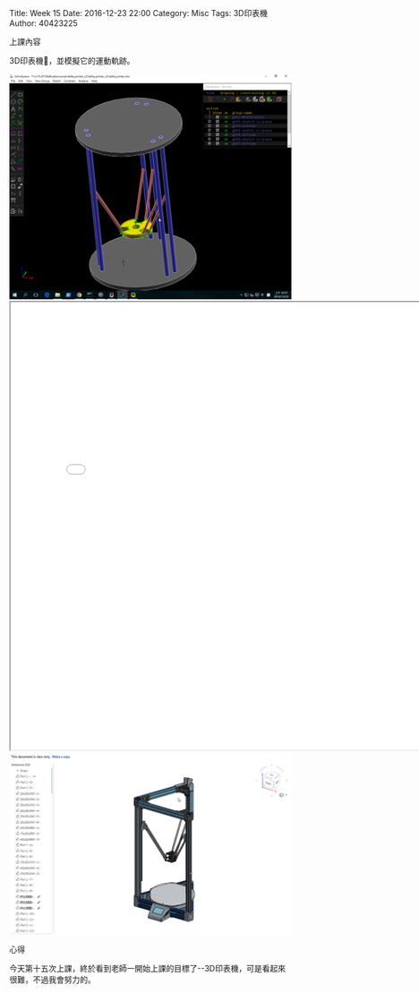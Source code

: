 Title: Week 15
Date: 2016-12-23 22:00
Category: Misc
Tags: 3D印表機
Author: 40423225

上課內容

<!-- PELICAN_END_SUMMARY -->


<p>3D印表機，並模擬它的運動軌跡。<p>

<img src="../data/image/W15-1.png" width="800" />
<iframe src="./../data/image/W15-1.html" width="800"  height="800"/></iframe>






<img src="../data/image/W15-2.png" width="800" />



















<p>心得<p>

今天第十五次上課，終於看到老師一開始上課的目標了--3D印表機，可是看起來很難，不過我會努力的。





